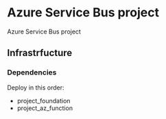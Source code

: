 # Azure Service Bus project
Azure Service Bus project

## Infrastrfucture

### Dependencies 

Deploy in this order:

 - project_foundation
 - project_az_function


